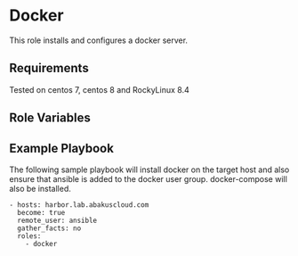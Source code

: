 # Docker
This role installs and configures a docker server.

## Requirements
Tested on centos 7, centos 8 and RockyLinux 8.4

## Role Variables

## Example Playbook

The following sample playbook will install docker on the target host and also ensure that ansible is added to the docker user group. 
docker-compose will also be installed. 

```
- hosts: harbor.lab.abakuscloud.com
  become: true
  remote_user: ansible
  gather_facts: no
  roles:
    - docker
```

